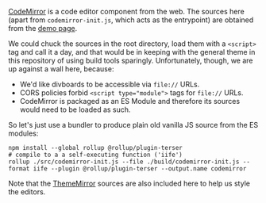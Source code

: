 
[CodeMirror](https://codemirror.net/) is a code editor component from the web. The sources here (apart from `codemirror-init.js`, which acts as the entrypoint) are obtained from the [demo page](https://codemirror.net/try/).

We could chuck the sources in the root directory, load them with a `<script>` tag and call it a day, and that would be in keeping with the general theme in this repository of using build tools sparingly. Unfortunately, though, we are up against a wall here, because:

 - We'd like divboards to be accessible via `file://` URLs.
 - CORS policies forbid `<script type="module">` tags for `file://` URLs.
 - CodeMirror is packaged as an ES Module and therefore its sources would need to be loaded as such.

So let's just use a bundler to produce plain old vanilla JS source from the ES modules:

```
npm install --global rollup @rollup/plugin-terser
# compile to a a self-executing function ('iife')
rollup ./src/codemirror-init.js --file ./build/codemirror-init.js --format iife --plugin @rollup/plugin-terser --output.name codemirror
```

Note that the [ThemeMirror](https://thememirror.net/) sources are also included here to help us style the editors.

